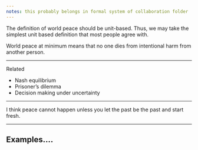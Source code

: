 ```yaml
---
notes: this probably belongs in formal system of collaboration folder
---
```



The definition of world peace should be unit-based. Thus, we may take the simplest unit based definition that most people agree with. 

World peace at minimum means that no one dies from intentional harm from another person. 

---
Related
- Nash equilibrium
- Prisoner’s dilemma
- Decision making under uncertainty 
----
I think peace cannot happen unless you let the past be the past and start fresh. 

---
Examples....
- 